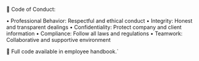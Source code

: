 📜 Code of Conduct:

• Professional Behavior: Respectful and ethical conduct
• Integrity: Honest and transparent dealings
• Confidentiality: Protect company and client information
• Compliance: Follow all laws and regulations
• Teamwork: Collaborative and supportive environment

📖 Full code available in employee handbook.`
